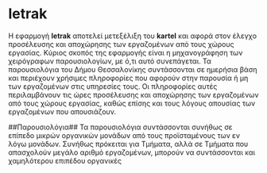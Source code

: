# letrak
Η εφαρμογή **letrak** αποτελεί μετεξέλιξη του **kartel** και αφορά στον έλεγχο προσέλευσης και αποχώρησης των εργαζομένων από τους χώρους εργασίας.  Κύριος σκοπός της εφαρμογής είναι η μηχανογράφηση των χειρόγραφων παρουσιολογίων, με ό,τι αυτό συνεπάγεται. Τα παρουσιολόγια του Δήμου Θεσσαλονίκης συντάσσονται σε ημερήσια βάση και περιέχουν χρήσιμες πληροφορίες που αφορούν στην παρουσία ή μη των εργαζομένων στις υπηρεσίες τους. Οι πληροφορίες αυτές περιλαμβάνουν τις ώρες προσέλευσης και αποχώρησης των εργαζομένων από τους χώρους εργασίας, καθώς επίσης και τους λόγους απουσίας των εργαζομένων που απουσιάζουν.

##Παρουσιολόγια##
Τα παρουσιολόγια συντάσσονται συνήθως σε επίπεδο μικρών οργανικών μονάδων από τους προϊσταμένους των εν λόγω μονάδων. Συνήθως πρόκειται για Τμήματα, αλλά σε Τμήματα που απασχολούν μεγάλο αριθμό εργαζομένων, μπορούν να συντάσσονται και χαμηλότερου επιπέδου οργανικές 